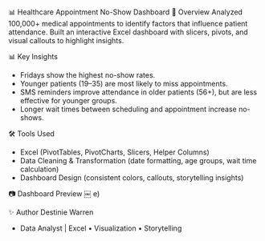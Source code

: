 📊 Healthcare Appointment No-Show Dashboard
🔎 Overview
Analyzed 100,000+ medical appointments to identify factors that influence patient attendance. Built an interactive Excel dashboard with slicers, pivots, and visual callouts to highlight insights.

📊 Key Insights
* Fridays show the highest no-show rates.
* Younger patients (19–35) are most likely to miss appointments.
* SMS reminders improve attendance in older patients (56+), but are less effective for younger groups.
* Longer wait times between scheduling and appointment increase no-shows.

🛠 Tools Used
* Excel (PivotTables, PivotCharts, Slicers, Helper Columns)
* Data Cleaning & Transformation (date formatting, age groups, wait time calculation)
* Dashboard Design (consistent colors, callouts, storytelling insights)

📷 Dashboard Preview
￼
e)

✨ Author
Destinie Warren
* Data Analyst | Excel • Visualization • Storytelling


